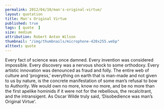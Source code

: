 ```yaml
---
permalink: 2012/04/10/man's-original-virtue/
layout: quotation
title: Man's Original Virtue
published: true 
tags: [ quote  ]
size: medium
attribution: Robert Anton Wilson
thumbnail: "/img/thumbnails/microphone-420x255.webp"
alttext: quote
---
```


Every fact of science was once damned. Every invention was considered impossible. Every discovery was a nervous shock 
to some orthodoxy. Every artistic innovation was denounced as fraud and folly. The entire web of culture and ‘progress,’ 
everything on earth that is man-made and not given to us by nature, is the concrete manifestation of some man’s refusal 
to bow to Authority. We would own no more, know no more, and be no more than the first apelike hominids if it were 
not for the rebellious, the recalcitrant, and the intransigent. As Oscar Wilde truly said, ‘Disobedience was 
man’s Original Virtue'.
